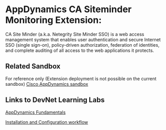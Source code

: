 # AppDynamics CA Siteminder Monitoring Extension:

CA Site Minder (a.k.a. Netegrity Site Minder SSO) is a web access management system that enables user authentication and secure Internet SSO (single sign-on), policy-driven authorization, federation of identities, and complete auditing of all access to the web applications it protects.

## Related Sandbox

For reference only (Extension deployment is not possible on the current sandbox) [Cisco AppDynamics sandbox](https://devnetsandbox.cisco.com/RM/Diagram/Index/9e056219-ab84-4741-9485-de3d3446caf2?diagramType=Topology)

## Links to DevNet Learning Labs

[AppDynamics Fundamentals](https://developer.cisco.com/learning/modules/appdynamics-fundamentals)

[Installation and Configuration workflow](https://github.com/Appdynamics/ca-siteminder-monitoring-extension/blob/master/README.md)